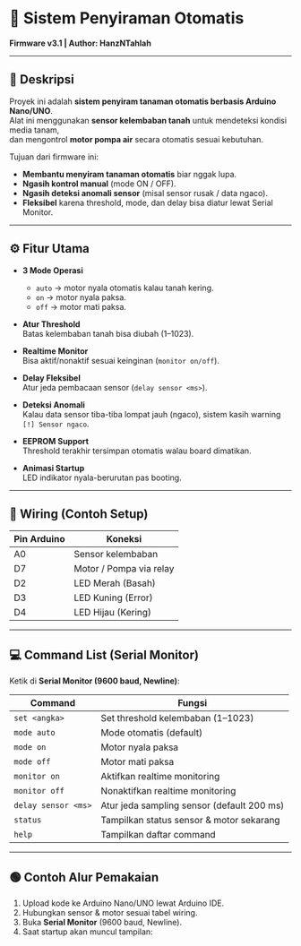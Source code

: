 # 🌱 Sistem Penyiraman Otomatis  
**Firmware v3.1 | Author: HanzNTahlah**

---

## 📖 Deskripsi
Proyek ini adalah **sistem penyiram tanaman otomatis berbasis Arduino Nano/UNO**.  
Alat ini menggunakan **sensor kelembaban tanah** untuk mendeteksi kondisi media tanam,  
dan mengontrol **motor pompa air** secara otomatis sesuai kebutuhan.

Tujuan dari firmware ini:  
- **Membantu menyiram tanaman otomatis** biar nggak lupa.  
- **Ngasih kontrol manual** (mode ON / OFF).  
- **Ngasih deteksi anomali sensor** (misal sensor rusak / data ngaco).  
- **Fleksibel** karena threshold, mode, dan delay bisa diatur lewat Serial Monitor.

---

## ⚙️ Fitur Utama
- **3 Mode Operasi**  
  - `auto` → motor nyala otomatis kalau tanah kering.  
  - `on` → motor nyala paksa.  
  - `off` → motor mati paksa.  

- **Atur Threshold**  
  Batas kelembaban tanah bisa diubah (1–1023).  

- **Realtime Monitor**  
  Bisa aktif/nonaktif sesuai keinginan (`monitor on/off`).  

- **Delay Fleksibel**  
  Atur jeda pembacaan sensor (`delay sensor <ms>`).  

- **Deteksi Anomali**  
  Kalau data sensor tiba-tiba lompat jauh (ngaco), sistem kasih warning `[!] Sensor ngaco`.  

- **EEPROM Support**  
  Threshold terakhir tersimpan otomatis walau board dimatikan.  

- **Animasi Startup**  
  LED indikator nyala-berurutan pas booting.  

---

## 🔌 Wiring (Contoh Setup)
| Pin Arduino | Koneksi          |
|-------------|------------------|
| A0          | Sensor kelembaban |
| D7          | Motor / Pompa via relay |
| D2          | LED Merah (Basah) |
| D3          | LED Kuning (Error) |
| D4          | LED Hijau (Kering) |

---

## 💻 Command List (Serial Monitor)
Ketik di **Serial Monitor (9600 baud, Newline)**:

| Command | Fungsi |
|---------|--------|
| `set <angka>` | Set threshold kelembaban (1–1023) |
| `mode auto` | Mode otomatis (default) |
| `mode on` | Motor nyala paksa |
| `mode off` | Motor mati paksa |
| `monitor on` | Aktifkan realtime monitoring |
| `monitor off` | Nonaktifkan realtime monitoring |
| `delay sensor <ms>` | Atur jeda sampling sensor (default 200 ms) |
| `status` | Tampilkan status sensor & motor sekarang |
| `help` | Tampilkan daftar command |

---

## 🟢 Contoh Alur Pemakaian
1. Upload kode ke Arduino Nano/UNO lewat Arduino IDE.  
2. Hubungkan sensor & motor sesuai tabel wiring.  
3. Buka **Serial Monitor** (9600 baud, Newline).  
4. Saat startup akan muncul tampilan:  

